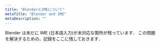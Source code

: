 ```yaml
---
title: "BlenderとIMEについて"
metaTitle: "Blender and IME"
metaDescription: ""
---
```


Blender は未だに IME (日本語入力)が未対応な箇所が残っています．
この問題を解決するための，記録をここに残しておきます．
